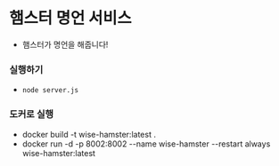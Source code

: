 # 햄스터 명언 서비스

- 햄스터가 명언을 해줍니다!

### 실행하기
- `node server.js`

### 도커로 실행
- docker build -t wise-hamster:latest .
- docker run -d -p 8002:8002 --name wise-hamster --restart always wise-hamster:latest
